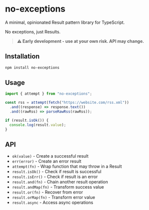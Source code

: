 # no-exceptions

A minimal, opinionated Result pattern library for TypeScript.

No exceptions, just Results.

> **⚠️ Early development - use at your own risk. API may change.**

## Installation

```bash
npm install no-exceptions
```

## Usage

```ts
import { attempt } from "no-exceptions";

const rss = attempt(fetch("https://website.com/rss.xml"))
  .and((response) => response.text())
  .and((rawRss) => parseRawRss(rawRss));

if (result.isOk()) {
  console.log(result.value);
}
```

## API

- `ok(value)` - Create a successful result
- `err(error)` - Create an error result
- `attempt(fn)` - Wrap function that may throw in a Result
- `result.isOk()` - Check if result is successful
- `result.isErr()` - Check if result is an error
- `result.and(fn)` - Chain another result operation
- `result.andMap(fn)` - Transform success value
- `result.or(fn)` - Recover from error
- `result.orMap(fn)` - Transform error value
- `result.async` - Access async operations
